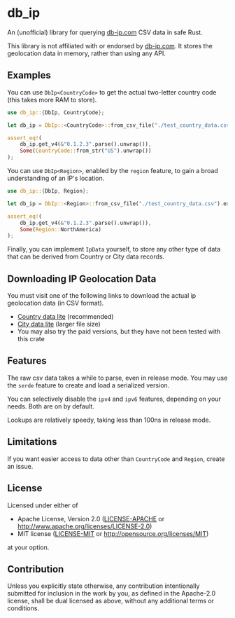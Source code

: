 # db_ip

An (unofficial) library for querying [db-ip.com](https://db-ip.com/) CSV data in safe Rust.

This library is not affiliated with or endorsed by [db-ip.com](https://db-ip.com/). It stores the
geolocation data in memory, rather than using any API.

## Examples

You can use `DbIp<CountryCode>` to get the actual two-letter country code (this takes more RAM to store).

```rust
use db_ip::{DbIp, CountryCode};

let db_ip = DbIp::<CountryCode>::from_csv_file("./test_country_data.csv").expect("you must download country_data.csv");

assert_eq!(
    db_ip.get_v4(&"0.1.2.3".parse().unwrap()),
    Some(CountryCode::from_str("US").unwrap())
);
```

You can use `DbIp<Region>`, enabled by the `region` feature, to gain a broad understanding of an IP's location.

```rust
use db_ip::{DbIp, Region};

let db_ip = DbIp::<Region>::from_csv_file("./test_country_data.csv").expect("you must download country_data.csv");

assert_eq!(
    db_ip.get_v4(&"0.1.2.3".parse().unwrap()),
    Some(Region::NorthAmerica)
);
```

Finally, you can implement `IpData` yourself, to store any other type of data that can be derived from Country or
City data records.

## Downloading IP Geolocation Data

You must visit one of the following links to download the actual ip geolocation data (in CSV format).

- [Country data lite](https://db-ip.com/db/download/ip-to-country-lite) (recommended)
- [City data lite](https://db-ip.com/db/download/ip-to-city-lite) (larger file size)
- You may also try the paid versions, but they have not been tested with this crate

## Features

The raw csv data takes a while to parse, even in release mode. You may use
the `serde` feature to create and load a serialized version.

You can selectively disable the `ipv4` and `ipv6` features, depending on your needs. Both are
on by default.

Lookups are relatively speedy, taking less than 100ns in release mode.

## Limitations

If you want easier access to data other than `CountryCode` and `Region`, create an issue.

## License

Licensed under either of

 * Apache License, Version 2.0
   ([LICENSE-APACHE](LICENSE-APACHE) or http://www.apache.org/licenses/LICENSE-2.0)
 * MIT license
   ([LICENSE-MIT](LICENSE-MIT) or http://opensource.org/licenses/MIT)

at your option.

## Contribution

Unless you explicitly state otherwise, any contribution intentionally submitted
for inclusion in the work by you, as defined in the Apache-2.0 license, shall be
dual licensed as above, without any additional terms or conditions.